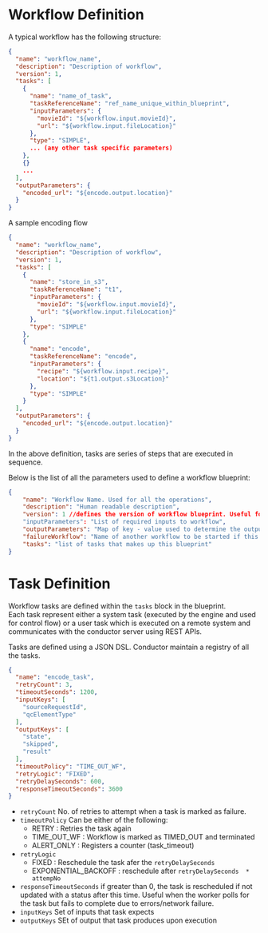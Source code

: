 # Workflow Definition
A typical workflow has the following structure:

```json
{
  "name": "workflow_name",
  "description": "Description of workflow",
  "version": 1,
  "tasks": [
    {
      "name": "name_of_task",
      "taskReferenceName": "ref_name_unique_within_blueprint",
      "inputParameters": {
        "movieId": "${workflow.input.movieId}",
        "url": "${workflow.input.fileLocation}"
      },
      "type": "SIMPLE",
      ... (any other task specific parameters)
    },
    {}
    ...
  ],
  "outputParameters": {
    "encoded_url": "${encode.output.location}"
  }
}
```

A sample encoding flow

```json
{
  "name": "workflow_name",
  "description": "Description of workflow",
  "version": 1,
  "tasks": [
    {
      "name": "store_in_s3",
      "taskReferenceName": "t1",
      "inputParameters": {
        "movieId": "${workflow.input.movieId}",
        "url": "${workflow.input.fileLocation}"
      },
      "type": "SIMPLE"
    },
    {
      "name": "encode",
      "taskReferenceName": "encode",
      "inputParameters": {
        "recipe": "${workflow.input.recipe}",
        "location": "${t1.output.s3Location}"
      },
      "type": "SIMPLE"
    }
  ],
  "outputParameters": {
    "encoded_url": "${encode.output.location}"
  }
}
```
In the above definition, tasks are series of steps that are executed in sequence.

Below is the list of all the parameters used to define a workflow blueprint:

``` json
{
	"name": "Workflow Name. Used for all the operations",
	"description": "Human readable description",
	"version": 1 //defines the version of workflow blueprint. Useful for versioning
	"inputParameters": "List of required inputs to workflow",
	"outputParameters": "Map of key - value used to determine the output of the workflow",
	"failureWorkflow": "Name of another workflow to be started if this workflow fails",
	"tasks": "list of tasks that makes up this blueprint"
}
```

# Task Definition
Workflow tasks are defined within the ```tasks``` block in the blueprint.  
Each task represent either a system task (executed by the engine and used for control flow) or a user task which is executed on a remote system and communicates with the conductor server using REST APIs.

Tasks are defined using a JSON DSL.  Conductor maintain a registry of all the tasks.

``` json
{
  "name": "encode_task",
  "retryCount": 3,
  "timeoutSeconds": 1200,
  "inputKeys": [
    "sourceRequestId",
    "qcElementType"
  ],
  "outputKeys": [
    "state",
    "skipped",
    "result"
  ],
  "timeoutPolicy": "TIME_OUT_WF",
  "retryLogic": "FIXED",
  "retryDelaySeconds": 600,
  "responseTimeoutSeconds": 3600
}
```

* ```retryCount``` No. of retries to attempt when a task is marked as failure.
* ```timeoutPolicy``` Can be either of the following:
	* RETRY : Retries the task again
	* TIME_OUT_WF : Workflow is marked as TIMED_OUT and terminated
	* ALERT_ONLY : Registers a counter (task_timeout)
* ```retryLogic```
	* FIXED : Reschedule the task afer the ```retryDelaySeconds```
	* EXPONENTIAL_BACKOFF : reschedule after ```retryDelaySeconds  * attempNo```
* ```responseTimeoutSeconds``` if greater than 0, the task is rescheduled if not updated with a status after this time.  Useful when the worker polls for the task but fails to complete due to errors/network failure.
* ```inputKeys``` Set of inputs that task expects
* ```outputKeys``` SEt of output that task produces upon execution
